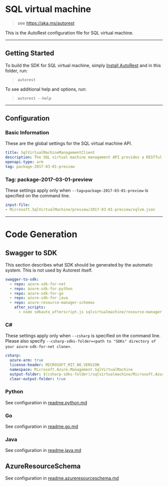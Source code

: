 # SQL virtual machine

> see https://aka.ms/autorest

This is the AutoRest configuration file for SQL virtual machine.



---
## Getting Started
To build the SDK for SQL virtual machine, simply [Install AutoRest](https://aka.ms/autorest/install) and in this folder, run:

> `autorest`

To see additional help and options, run:

> `autorest --help`
---

## Configuration



### Basic Information
These are the global settings for the SQL virtual machine API.

``` yaml
title: SqlVirtualMachineManagementClient
description: The SQL virtual machine management API provides a RESTful set of web APIs that interact with Azure Compute, Network & Storage services to manage your SQL Server virtual machine. The API enables users to create, delete and retrieve a SQL virtual machine, SQL virtual machine group or availability group listener.
openapi-type: arm
tag: package-2017-03-01-preview
```

### Tag: package-2017-03-01-preview

These settings apply only when `--tag=package-2017-03-01-preview` is specified on the command line.

``` yaml $(tag) == 'package-2017-03-01-preview'
input-file:
- Microsoft.SqlVirtualMachine/preview/2017-03-01-preview/sqlvm.json
```


---
# Code Generation


## Swagger to SDK

This section describes what SDK should be generated by the automatic system.
This is not used by Autorest itself.

``` yaml $(swagger-to-sdk)
swagger-to-sdk:
  - repo: azure-sdk-for-net
  - repo: azure-sdk-for-python
  - repo: azure-sdk-for-go
  - repo: azure-sdk-for-java
  - repo: azure-resource-manager-schemas
    after_scripts:
      - node sdkauto_afterscript.js sqlvirtualmachine/resource-manager
```


### C#

These settings apply only when `--csharp` is specified on the command line.
Please also specify `--csharp-sdks-folder=<path to "SDKs" directory of your azure-sdk-for-net clone>`.

``` yaml $(csharp)
csharp:
  azure-arm: true
  license-header: MICROSOFT_MIT_NO_VERSION
  namespace: Microsoft.Azure.Management.SqlVirtualMachine
  output-folder: $(csharp-sdks-folder)/sqlvirtualmachine/Microsoft.Azure.Management.SqlVirtualMachine/src/Generated
  clear-output-folder: true
```

### Python

See configuration in [readme.python.md](./readme.python.md)

### Go

See configuration in [readme.go.md](./readme.go.md)

### Java

See configuration in [readme.java.md](./readme.java.md)

## AzureResourceSchema

See configuration in [readme.azureresourceschema.md](./readme.azureresourceschema.md)

